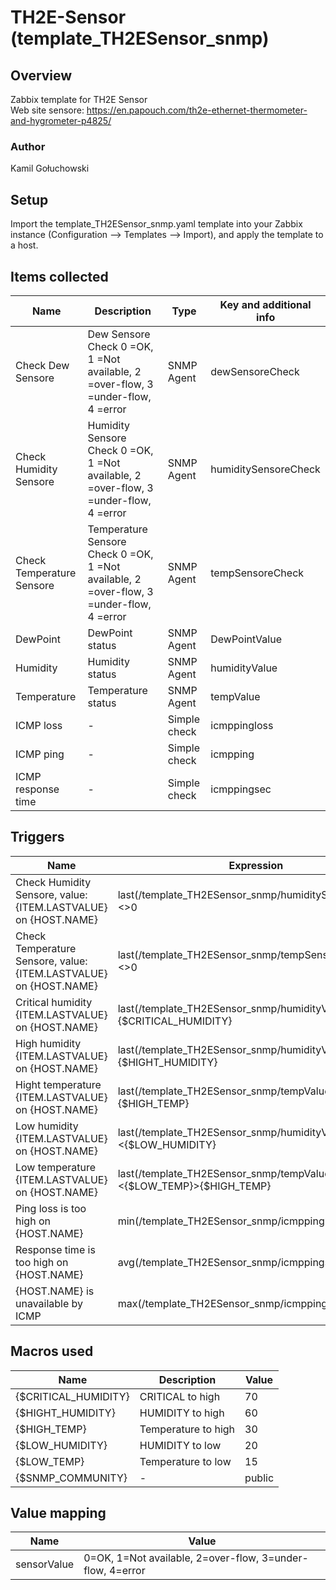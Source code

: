 # TH2E-Sensor (template_TH2ESensor_snmp)

## Overview
Zabbix template for TH2E Sensor  
Web site sensore: https://en.papouch.com/th2e-ethernet-thermometer-and-hygrometer-p4825/  

### Author
Kamil Gołuchowski

## Setup
Import the template_TH2ESensor_snmp.yaml template into your Zabbix instance (Configuration --> Templates --> Import), and apply the template to a host.

## Items collected

|Name|Description|Type|Key and additional info|
|----|-----------|----|----|
|Check Dew Sensore|Dew Sensore Check 0 =OK, 1 =Not available, 2 =over-flow, 3 =under-flow, 4 =error|SNMP Agent|dewSensoreCheck|
|Check Humidity Sensore|Humidity Sensore Check 0 =OK, 1 =Not available, 2 =over-flow, 3 =under-flow, 4 =error|SNMP Agent|humiditySensoreCheck|
|Check Temperature Sensore|Temperature Sensore Check 0 =OK, 1 =Not available, 2 =over-flow, 3 =under-flow, 4 =error|SNMP Agent|tempSensoreCheck|
|DewPoint|DewPoint status|SNMP Agent|DewPointValue|
|Humidity|Humidity status|SNMP Agent|humidityValue|
|Temperature|Temperature status|SNMP Agent|tempValue|
|ICMP loss| - |Simple check|icmppingloss|
|ICMP ping| - |Simple check|icmpping|
|ICMP response time| - |Simple check|icmppingsec|

## Triggers

|Name|Expression|Priority|
|----|----------|--------|
|Check Humidity Sensore, value: {ITEM.LASTVALUE} on {HOST.NAME}|last(/template_TH2ESensor_snmp/humiditySensoreCheck)<>0|Information|
|Check Temperature Sensore, value: {ITEM.LASTVALUE} on {HOST.NAME}|last(/template_TH2ESensor_snmp/tempSensoreCheck)<>0|Information|
|Critical humidity {ITEM.LASTVALUE} on {HOST.NAME}|last(/template_TH2ESensor_snmp/humidityValue)>{$CRITICAL_HUMIDITY}|High|
|High humidity {ITEM.LASTVALUE} on {HOST.NAME}|	last(/template_TH2ESensor_snmp/humidityValue)>{$HIGHT_HUMIDITY}|Information|
|Hight temperature {ITEM.LASTVALUE} on {HOST.NAME}|last(/template_TH2ESensor_snmp/tempValue)>{$HIGH_TEMP}|High|
|Low humidity {ITEM.LASTVALUE} on {HOST.NAME}|last(/template_TH2ESensor_snmp/humidityValue)<{$LOW_HUMIDITY}|High|
|Low temperature {ITEM.LASTVALUE} on {HOST.NAME}|last(/template_TH2ESensor_snmp/tempValue)<{$LOW_TEMP}>{$HIGH_TEMP}|High|
|Ping loss is too high on {HOST.NAME}|min(/template_TH2ESensor_snmp/icmppingloss,5m)>20|Warning|
|Response time is too high on {HOST.NAME}|avg(/template_TH2ESensor_snmp/icmppingsec,5m)>0.40|Warning|
|{HOST.NAME} is unavailable by ICMP|max(/template_TH2ESensor_snmp/icmpping,#5)=0|Average|


## Macros used

|Name|Description|Value|
|----|-----------|----|
|{$CRITICAL_HUMIDITY}|CRITICAL to high|70|
|{$HIGHT_HUMIDITY}|HUMIDITY to high|60|
|{$HIGH_TEMP}|Temperature to high|30|
|{$LOW_HUMIDITY}|HUMIDITY to low|20|
|{$LOW_TEMP}|Temperature to low|15|
|{$SNMP_COMMUNITY}| - |public|

## Value mapping
|Name|Value|
|----|-----------|
|sensorValue|0=OK, 1=Not available, 2=over-flow, 3=under-flow, 4=error
